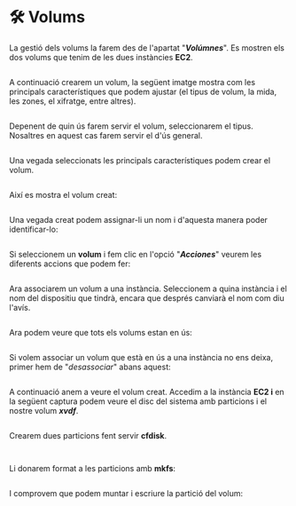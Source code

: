 # 🛠️ Volums

La gestió dels volums la farem des de l'apartat "_**Volúmnes**_". Es mostren els dos volums que tenim de les dues instàncies **EC2**.&#x20;

<figure><img src="../.gitbook/assets/image (9) (1).png" alt=""><figcaption></figcaption></figure>

A continuació crearem un volum, la següent imatge mostra com les principals característiques que podem ajustar (el tipus de volum, la mida, les zones, el xifratge, entre altres). &#x20;

<figure><img src="../.gitbook/assets/image (13) (1).png" alt=""><figcaption></figcaption></figure>

Depenent de quin ús farem servir el volum, seleccionarem el tipus. Nosaltres en aquest cas farem servir el d'ús general.&#x20;

<figure><img src="../.gitbook/assets/image (12) (1).png" alt=""><figcaption></figcaption></figure>

Una vegada seleccionats les principals característiques podem crear el volum.

<figure><img src="../.gitbook/assets/image (14) (1).png" alt=""><figcaption></figcaption></figure>

Així es mostra el volum creat:&#x20;

<figure><img src="../.gitbook/assets/image (15) (1).png" alt=""><figcaption></figcaption></figure>

Una vegada creat podem assignar-li un nom i d'aquesta manera poder identificar-lo:

<figure><img src="../.gitbook/assets/image (16) (1).png" alt=""><figcaption></figcaption></figure>

Si seleccionem un **volum** i fem clic en l'opció "_**Acciones**_" veurem les diferents accions que podem fer:

<figure><img src="../.gitbook/assets/image (17) (1).png" alt=""><figcaption></figcaption></figure>

Ara associarem un volum a una instància. Seleccionem a quina instància i el nom del dispositiu que tindrà, encara que després canviarà el nom com diu l'avís. &#x20;

<figure><img src="../.gitbook/assets/image (18).png" alt=""><figcaption></figcaption></figure>

Ara podem veure que tots els volums estan en ús:

<figure><img src="../.gitbook/assets/image (19).png" alt=""><figcaption></figcaption></figure>

Si volem associar un volum que està en ús a una instància no ens deixa, primer hem de "_desassociar_" abans aquest:

<figure><img src="../.gitbook/assets/image (20).png" alt=""><figcaption></figcaption></figure>

A continuació anem a veure el volum creat. Accedim a la instància **EC2 i** en la següent captura podem veure el disc del sistema amb particions i el nostre volum _**xvdf**_.

<figure><img src="../.gitbook/assets/image (17).png" alt=""><figcaption></figcaption></figure>

Crearem dues particions fent servir **cfdisk**.&#x20;



<figure><img src="../.gitbook/assets/image (1) (1) (1) (1).png" alt=""><figcaption></figcaption></figure>

<figure><img src="../.gitbook/assets/image (3) (1) (1) (1).png" alt=""><figcaption></figcaption></figure>

Li donarem format a les particions amb **mkfs**:

<figure><img src="../.gitbook/assets/image (4) (1) (1) (1).png" alt=""><figcaption></figcaption></figure>

I comprovem que podem muntar i escriure la partició del volum: &#x20;

<figure><img src="../.gitbook/assets/image (6) (1) (1).png" alt=""><figcaption></figcaption></figure>

